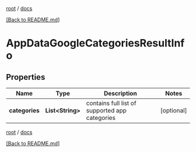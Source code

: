 [root](./../ "root") / [docs](./ "docs")

[[Back to README.md]](./../README.md "[Back to README.md]")

# AppDataGoogleCategoriesResultInfo

## Properties

| Name | Type | Description | Notes |
|------------ | ------------- | ------------- | -------------|
|**categories** | **List&lt;String&gt;** | contains full list of supported app categories |  [optional] |

[root](./../ "root") / [docs](./ "docs")

[[Back to README.md]](./../README.md "[Back to README.md]")